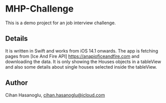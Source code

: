 # MHP-Challenge
This is a demo project for an job interview challenge.

## Details
It is written in Swift and works from iOS 14.1 onwards. 
The app is fetching pages from [Ice And Fire API] https://anapioficeandfire.com and downloading the data. It is only showing the Houses objects in a tableView and also some details about single houses selected inside the tableView. 

## Author
Cihan Hasanoglu, cihan.hasanoglu@icloud.com
